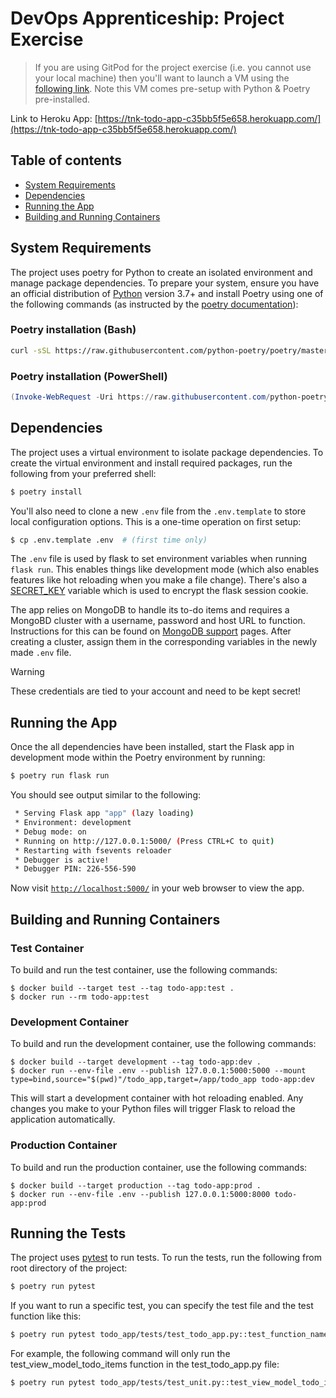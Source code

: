 # DevOps Apprenticeship: Project Exercise

> If you are using GitPod for the project exercise (i.e. you cannot use your local machine) then you'll want to launch a VM using the [following link](https://gitpod.io/#https://github.com/CorndelWithSoftwire/DevOps-Course-Starter). Note this VM comes pre-setup with Python & Poetry pre-installed.

Link to Heroku App: [https://tnk-todo-app-c35bb5f5e658.herokuapp.com/](https://tnk-todo-app-c35bb5f5e658.herokuapp.com/)

## Table of contents

- [System Requirements](#system-requirements)
- [Dependencies](#dependencies)
- [Running the App](#running-the-app)
- [Building and Running Containers](#building-and-running-containers)

## System Requirements

The project uses poetry for Python to create an isolated environment and manage package dependencies. To prepare your system, ensure you have an official distribution of [Python](https://www.python.org/downloads/) version 3.7+ and install Poetry using one of the following commands (as instructed by the [poetry documentation](https://python-poetry.org/docs/#system-requirements)):

### Poetry installation (Bash)

```bash
curl -sSL https://raw.githubusercontent.com/python-poetry/poetry/master/install-poetry.py | python -
```

### Poetry installation (PowerShell)

```powershell
(Invoke-WebRequest -Uri https://raw.githubusercontent.com/python-poetry/poetry/master/install-poetry.py -UseBasicParsing).Content | python -
```

## Dependencies

The project uses a virtual environment to isolate package dependencies. To create the virtual environment and install required packages, run the following from your preferred shell:

```bash
$ poetry install
```

You'll also need to clone a new `.env` file from the `.env.template` to store local configuration options. This is a one-time operation on first setup:

```bash
$ cp .env.template .env  # (first time only)
```

The `.env` file is used by flask to set environment variables when running `flask run`. This enables things like development mode (which also enables features like hot reloading when you make a file change). There's also a [SECRET_KEY](https://flask.palletsprojects.com/en/1.1.x/config/#SECRET_KEY) variable which is used to encrypt the flask session cookie.

The app relies on MongoDB to handle its to-do items and requires a MongoBD cluster with a username, password and host URL to function. Instructions for this can be found on [MongoDB support](https://www.mongodb.com/docs/manual/) pages. After creating a cluster, assign them in the corresponding variables in the newly made `.env` file.

> [!WARNING]
> These credentials are tied to your account and need to be kept secret!

## Running the App

Once the all dependencies have been installed, start the Flask app in development mode within the Poetry environment by running:
```bash
$ poetry run flask run
```

You should see output similar to the following:
```bash
 * Serving Flask app "app" (lazy loading)
 * Environment: development
 * Debug mode: on
 * Running on http://127.0.0.1:5000/ (Press CTRL+C to quit)
 * Restarting with fsevents reloader
 * Debugger is active!
 * Debugger PIN: 226-556-590
```
Now visit [`http://localhost:5000/`](http://localhost:5000/) in your web browser to view the app.

## Building and Running Containers

### Test Container

To build and run the test container, use the following commands:

```
$ docker build --target test --tag todo-app:test .
$ docker run --rm todo-app:test
```

### Development Container

To build and run the development container, use the following commands:

```
$ docker build --target development --tag todo-app:dev .
$ docker run --env-file .env --publish 127.0.0.1:5000:5000 --mount type=bind,source="$(pwd)"/todo_app,target=/app/todo_app todo-app:dev
```

This will start a development container with hot reloading enabled. Any changes you make to your Python files will trigger Flask to reload the application automatically.

### Production Container

To build and run the production container, use the following commands:

```
$ docker build --target production --tag todo-app:prod .
$ docker run --env-file .env --publish 127.0.0.1:5000:8000 todo-app:prod
```

## Running the Tests

The project uses [pytest](https://docs.pytest.org/en/stable/) to run tests. To run the tests, run the following from root directory of the project:

```bash
$ poetry run pytest
```

If you want to run a specific test, you can specify the test file and the test function like this:

```bash
$ poetry run pytest todo_app/tests/test_todo_app.py::test_function_name
```

For example, the following command will only run the test_view_model_todo_items function in the test_todo_app.py file:

```bash
$ poetry run pytest todo_app/tests/test_unit.py::test_view_model_todo_items
```